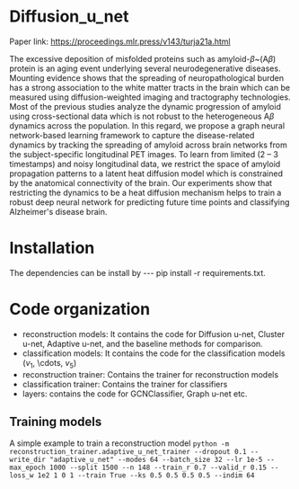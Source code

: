# Diffusion_u_net
Paper link: https://proceedings.mlr.press/v143/turja21a.html

The excessive deposition of misfolded proteins such as amyloid-$\beta$~(A$\beta$) protein is an aging event underlying several neurodegenerative diseases. Mounting evidence shows that the spreading of neuropathological burden has a strong association to the white matter tracts in the brain which can be measured using diffusion-weighted imaging and tractography technologies. Most of the previous studies analyze the dynamic progression of amyloid using cross-sectional data which is not robust to the heterogeneous A$\beta$ dynamics across the population. In this regard, we propose a graph neural network-based learning framework to capture the disease-related dynamics by tracking the spreading of amyloid across brain networks from the subject-specific longitudinal PET images. To learn from limited (2 – 3 timestamps) and noisy longitudinal data, we restrict the space of amyloid propagation patterns to a latent heat diffusion model which is constrained by the anatomical connectivity of the brain. Our experiments show that restricting the dynamics to be a heat diffusion mechanism helps to train a robust deep neural network for predicting future time points and classifying Alzheimer's disease brain.

# Installation
The dependencies can be install by --- pip install -r requirements.txt.

# Code organization
* reconstruction models: It contains the code for Diffusion u-net, Cluster u-net, Adaptive u-net, and the baseline methods for comparison.
* classification models: It contains the code for the classification models ($v_1$, \cdots, $v_5$)
* reconstruction trainer: Contains the trainer for reconstruction models
* classification trainer: Contains the trainer for classifiers
* layers: contains the code for GCNClassifier, Graph u-net etc.

## Training models
A simple example to train a reconstruction model
`python -m reconstruction_trainer.adaptive_u_net_trainer --dropout 0.1 --write_dir "adaptive_u_net" --modes 64 --batch_size 32 --lr 1e-5 --max_epoch 1000 --split 1500 --n 148 --train_r 0.7 --valid_r 0.15 --loss_w 1e2 1 0 1 --train True --ks 0.5 0.5 0.5 0.5 --indim 64`


